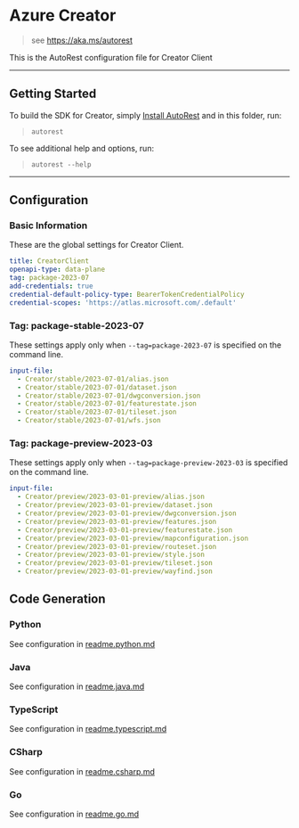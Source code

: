 # Azure Creator

> see https://aka.ms/autorest

This is the AutoRest configuration file for Creator Client

---

## Getting Started

To build the SDK for Creator, simply [Install AutoRest](https://aka.ms/autorest/install) and in this folder, run:

> `autorest`

To see additional help and options, run:

> `autorest --help`

---

## Configuration

### Basic Information

These are the global settings for Creator Client.

``` yaml
title: CreatorClient
openapi-type: data-plane
tag: package-2023-07
add-credentials: true
credential-default-policy-type: BearerTokenCredentialPolicy
credential-scopes: 'https://atlas.microsoft.com/.default'
```

### Tag: package-stable-2023-07

These settings apply only when `--tag=package-2023-07` is specified on the command line.

```yaml $(tag) == 'package-2023-07'
input-file:
  - Creator/stable/2023-07-01/alias.json
  - Creator/stable/2023-07-01/dataset.json
  - Creator/stable/2023-07-01/dwgconversion.json
  - Creator/stable/2023-07-01/featurestate.json
  - Creator/stable/2023-07-01/tileset.json
  - Creator/stable/2023-07-01/wfs.json

```

### Tag: package-preview-2023-03

These settings apply only when `--tag=package-preview-2023-03` is specified on the command line.

``` yaml $(tag) == 'package-preview-2023-03'
input-file:
  - Creator/preview/2023-03-01-preview/alias.json
  - Creator/preview/2023-03-01-preview/dataset.json
  - Creator/preview/2023-03-01-preview/dwgconversion.json
  - Creator/preview/2023-03-01-preview/features.json
  - Creator/preview/2023-03-01-preview/featurestate.json
  - Creator/preview/2023-03-01-preview/mapconfiguration.json
  - Creator/preview/2023-03-01-preview/routeset.json
  - Creator/preview/2023-03-01-preview/style.json
  - Creator/preview/2023-03-01-preview/tileset.json
  - Creator/preview/2023-03-01-preview/wayfind.json
```

## Code Generation

### Python

See configuration in [readme.python.md](./readme.python.md)

### Java

See configuration in [readme.java.md](./readme.java.md)

### TypeScript

See configuration in [readme.typescript.md](./readme.typescript.md)

### CSharp

See configuration in [readme.csharp.md](./readme.csharp.md)

### Go

See configuration in [readme.go.md](./readme.go.md)
